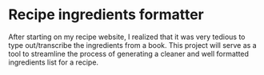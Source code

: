 # Recipe ingredients formatter

After starting on my recipe website, I realized that it was very tedious to type out/transcribe the ingredients from a book. This project will serve as a tool to streamline the process of generating a cleaner and well formatted ingredients list for a recipe.